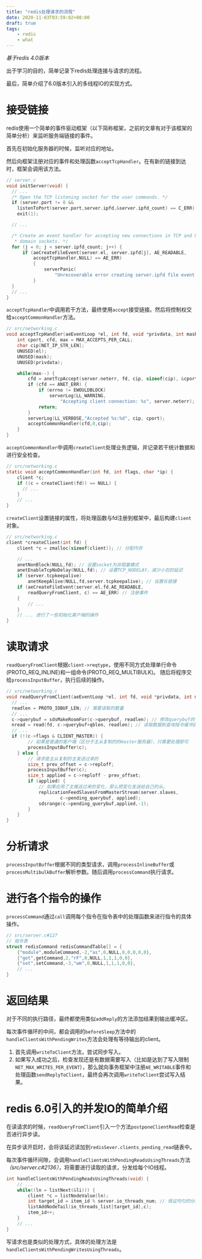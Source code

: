 ```yaml
---
title: "redis处理请求的流程"
date: 2020-11-03T03:59:02+08:00
draft: true
tags:
    - redis
    - what
---
```



*基于redis 4.0版本*

出于学习的目的，简单记录下redis处理连接与请求的流程。

最后，简单介绍了6.0版本引入的多线程IO的实现方式。

# 接受链接

redis使用一个简单的事件驱动框架（以下简称框架，之前的文章有对于该框架的简单分析）来监听服务端链接的事件。

首先在初始化服务器的时候，监听对应的地址。

然后向框架注册对应的事件和处理函数`acceptTcpHandler`。在有新的链接到达时，框架会调用该方法。

```c
// server.c
void initServer(void) {
  // ...
  /* Open the TCP listening socket for the user commands. */
  if (server.port != 0 &&
    listenToPort(server.port,server.ipfd,&server.ipfd_count) == C_ERR)
    exit(1);

  // ...

  /* Create an event handler for accepting new connections in TCP and Unix
   * domain sockets. */
  for (j = 0; j < server.ipfd_count; j++) {
      if (aeCreateFileEvent(server.el, server.ipfd[j], AE_READABLE,
          acceptTcpHandler,NULL) == AE_ERR)
          {
              serverPanic(
                  "Unrecoverable error creating server.ipfd file event.");
          }
  }
  // ...
}
```

`acceptTcpHandler`中调用若干方法，最终使用`accept`接受链接。然后将控制权交给`acceptCommonHandler`方法。

```c
// src/networking.c
void acceptTcpHandler(aeEventLoop *el, int fd, void *privdata, int mask) {
    int cport, cfd, max = MAX_ACCEPTS_PER_CALL;
    char cip[NET_IP_STR_LEN];
    UNUSED(el);
    UNUSED(mask);
    UNUSED(privdata);

    while(max--) {
        cfd = anetTcpAccept(server.neterr, fd, cip, sizeof(cip), &cport);
        if (cfd == ANET_ERR) {
            if (errno != EWOULDBLOCK)
                serverLog(LL_WARNING,
                    "Accepting client connection: %s", server.neterr);
            return;
        }
        serverLog(LL_VERBOSE,"Accepted %s:%d", cip, cport);
        acceptCommonHandler(cfd,0,cip);
    }
}
```

`acceptCommonHandler`中调用`createClient`处理业务逻辑，并记录若干统计数据和进行安全检查。

```c
// src/networking.c
static void acceptCommonHandler(int fd, int flags, char *ip) {
    client *c;
    if ((c = createClient(fd)) == NULL) {
      // ...
    }
    // ...
}
```

`createClient`设置链接的属性，将处理函数与fd注册到框架中，最后构建`client`对象。

```c
// src/networking.c
client *createClient(int fd) {
    client *c = zmalloc(sizeof(client)); // 分配内存

    // ...
    anetNonBlock(NULL,fd); // 设置socket为非阻塞模式
    anetEnableTcpNoDelay(NULL,fd); // 设置TCP_NODELAY，减少小包的延迟
    if (server.tcpkeepalive)
        anetKeepAlive(NULL,fd,server.tcpkeepalive); // 设置长链接
    if (aeCreateFileEvent(server.el,fd,AE_READABLE,
        readQueryFromClient, c) == AE_ERR) // 注册事件
    {
        // ...
    }
    // ... 进行了一些初始化客户端的操作
}
```

# 读取请求

`readQueryFromClient`根据`client->reqtype`，使用不同方式处理单行命令(PROTO_REQ_INLINE)和一组命令(PROTO_REQ_MULTIBULK)。
随后将程序交给`processInputBuffer`，执行后续的操作。

```c
// src/networking.c
void readQueryFromClient(aeEventLoop *el, int fd, void *privdata, int mask) {
  // ...
  readlen = PROTO_IOBUF_LEN; // 需要读取的数量
  // ...
  c->querybuf = sdsMakeRoomFor(c->querybuf, readlen); // 修改querybuf的长度，流出空间。
  nread = read(fd, c->querybuf+qblen, readlen); // 读取数据到查询指令缓冲区
  // ...
  if (!(c->flags & CLIENT_MASTER)) {
        // 如果是普通的客户端（区分于主从复制的的master服务器），只需要处理即可
        processInputBuffer(c);
    } else {
        // 请求是主从复制的主发送过来的
        size_t prev_offset = c->reploff;
        processInputBuffer(c);
        size_t applied = c->reploff - prev_offset;
        if (applied) {
            // 如果应用了主推送过来的变化，那么把变化发送给自己的从。
            replicationFeedSlavesFromMasterStream(server.slaves,
                    c->pending_querybuf, applied);
            sdsrange(c->pending_querybuf,applied,-1);
        }
    }
}
```

# 分析请求

`processInputBuffer`根据不同的类型请求，调用`processInlineBuffer`或`processMultibulkBuffer`解析参数。随后调用`processCommand`执行请求。

# 进行各个指令的操作

`processCommand`通过`call`调用每个指令在指令表中的处理函数来进行指令的具体操作。

```c
// src/server.c#127
// 指令表
struct redisCommand redisCommandTable[] = {
    {"module",moduleCommand,-2,"as",0,NULL,0,0,0,0,0},
    {"get",getCommand,2,"rF",0,NULL,1,1,1,0,0},
    {"set",setCommand,-3,"wm",0,NULL,1,1,1,0,0},
    // ...
}
```

# 返回结果

对于不同的执行路径，最终都使用类似`addReply`的方法添加结果到输出缓冲区。

每次事件循环的中间，都会调用的`beforeSleep`方法中的`handleClientsWithPendingWrites`方法会处理有等待输出的client。

1. 首先调用`writeToClient`方法，尝试同步写入。
1. 如果写入成功之后，检查发现还是有数据需要写入（比如是达到了写入限制`NET_MAX_WRITES_PER_EVENT`），那么就向事务框架中注册`AE_WRITABLE`事件和处理函数`sendReplyToClient`，最终会再次调用`writeToClient`尝试写入结果。

# redis 6.0引入的并发IO的简单介绍

在读请求的时候，`readQueryFromClient`引入一个方法`postponeClientRead`检查是否进行异步读。

在异步读开启时，会将该延迟读加到`redisSever.clients_pending_read`链表中。

每次事件循环间隙，会调用`handleClientsWithPendingReadsUsingThreads`方法 *（src/server.c#2136）*，将需要进行读取的请求，分发给每个IO线程。

```c
int handleClientsWithPendingReadsUsingThreads(void) {
    // ...
    while((ln = listNext(&li))) {
        client *c = listNodeValue(ln);
        int target_id = item_id % server.io_threads_num; // 保证均匀的分发，这里是单线程的处理，无需加锁。
        listAddNodeTail(io_threads_list[target_id],c);
        item_id++;
    }
    // ...
}
```

写请求也是类似的处理方式，具体的处理方法是`handleClientsWithPendingWritesUsingThreads`。

